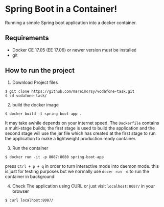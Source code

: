 # Spring Boot in a Container!
Running a simple Spring boot application into a docker container.

## Requirements
- Docker CE 17.05 (EE 17.06) or newer version must be installed
- git

## How to run the project

1. Download Project files
```
$ git clone https://github.com/mareimorsy/vodafone-task.git
$ cd vodafone-task/
```
2. build the docker image
```
$ docker build -t spring-boot-app .
```
It may take awhile depends on your internet speed.
The `Dockerfile` contains a  multi-stage builds; the first stage is used to build the application and the second stage will use the jar file which has created at the first stage to run the application to make a lightweight production ready container.

3. Run the container
```
$ docker run -it -p 8087:8080 spring-boot-app
```
press `Ctrl + p + q` in order to turn interactive mode into daemon mode.
this is just for testing purposes but we normally use `docer run -d` to run the container in background

4. Check The application using CURL or just visit `localhost:8087/` in your browser
```
$ curl localhost:8087/
```
